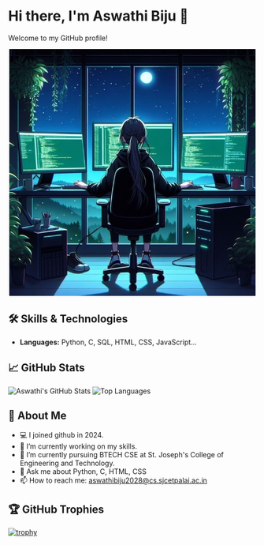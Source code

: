 # Hi there, I'm Aswathi Biju 👋

Welcome to my GitHub profile! 

<p align="center">
  <img src="./coder-night.jpg" alt="Coder Girl at Night" width="500"/>
</p>



## 🛠️ Skills & Technologies
- **Languages:** Python, C, SQL, HTML, CSS, JavaScript...

## 📈 GitHub Stats
![Aswathi's GitHub Stats](https://github-readme-stats.vercel.app/api?username=Aswathi-Biju&show_icons=true&theme=radical)
![Top Languages](https://github-readme-stats.vercel.app/api/top-langs/?username=Aswathi-Biju&layout=compact&theme=radical)

## 🚀 About Me
- 💻 I joined github in 2024.
- 🔭 I’m currently working on my skills.
- 🌱 I’m currently pursuing BTECH CSE at St. Joseph's College of Engineering and Technology.
- 💬 Ask me about Python, C, HTML, CSS
- 📫 How to reach me: aswathibiju2028@cs.sjcetpalai.ac.in

## 🏆 GitHub Trophies
[![trophy](https://github-profile-trophy.vercel.app/?username=Aswathi-Biju&theme=onedark)](https://github.com/ryo-ma/github-profile-trophy)



